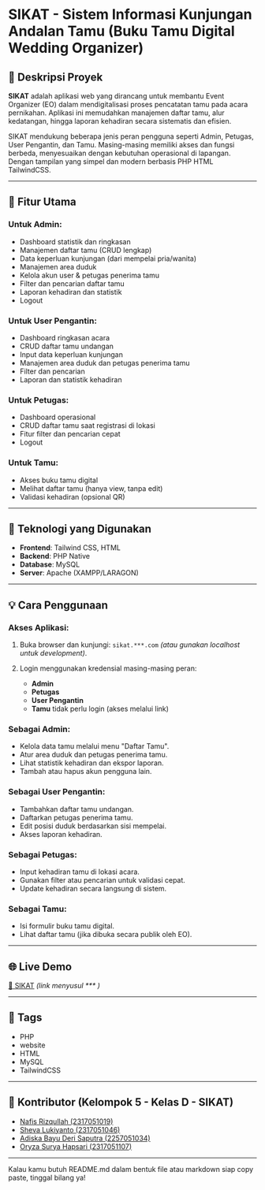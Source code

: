 # SIKAT - Sistem Informasi Kunjungan Andalan Tamu (Buku Tamu Digital Wedding Organizer)

## 📄 Deskripsi Proyek

**SIKAT** adalah aplikasi web yang dirancang untuk membantu Event Organizer (EO) dalam mendigitalisasi proses pencatatan tamu pada acara pernikahan. Aplikasi ini memudahkan manajemen daftar tamu, alur kedatangan, hingga laporan kehadiran secara sistematis dan efisien.

SIKAT mendukung beberapa jenis peran pengguna seperti Admin, Petugas, User Pengantin, dan Tamu. Masing-masing memiliki akses dan fungsi berbeda, menyesuaikan dengan kebutuhan operasional di lapangan. Dengan tampilan yang simpel dan modern berbasis PHP HTML TailwindCSS.

---

## 🧩 Fitur Utama

### Untuk **Admin**:

* Dashboard statistik dan ringkasan
* Manajemen daftar tamu (CRUD lengkap)
* Data keperluan kunjungan (dari mempelai pria/wanita)
* Manajemen area duduk
* Kelola akun user & petugas penerima tamu
* Filter dan pencarian daftar tamu
* Laporan kehadiran dan statistik
* Logout

### Untuk **User Pengantin**:

* Dashboard ringkasan acara
* CRUD daftar tamu undangan
* Input data keperluan kunjungan
* Manajemen area duduk dan petugas penerima tamu
* Filter dan pencarian
* Laporan dan statistik kehadiran

### Untuk **Petugas**:

* Dashboard operasional
* CRUD daftar tamu saat registrasi di lokasi
* Fitur filter dan pencarian cepat
* Logout

### Untuk **Tamu**:

* Akses buku tamu digital
* Melihat daftar tamu (hanya view, tanpa edit)
* Validasi kehadiran (opsional QR)

---

## 🚀 Teknologi yang Digunakan

* **Frontend**: Tailwind CSS, HTML
* **Backend**: PHP Native
* **Database**: MySQL
* **Server**: Apache (XAMPP/LARAGON)

---

## 💡 Cara Penggunaan

### Akses Aplikasi:

1. Buka browser dan kunjungi: `sikat.***.com` *(atau gunakan localhost untuk development)*.
2. Login menggunakan kredensial masing-masing peran:

   * **Admin**
   * **Petugas**
   * **User Pengantin**
   * **Tamu** tidak perlu login (akses melalui link)

### Sebagai **Admin**:

* Kelola data tamu melalui menu "Daftar Tamu".
* Atur area duduk dan petugas penerima tamu.
* Lihat statistik kehadiran dan ekspor laporan.
* Tambah atau hapus akun pengguna lain.

### Sebagai **User Pengantin**:

* Tambahkan daftar tamu undangan.
* Daftarkan petugas penerima tamu.
* Edit posisi duduk berdasarkan sisi mempelai.
* Akses laporan kehadiran.

### Sebagai **Petugas**:

* Input kehadiran tamu di lokasi acara.
* Gunakan filter atau pencarian untuk validasi cepat.
* Update kehadiran secara langsung di sistem.

### Sebagai **Tamu**:

* Isi formulir buku tamu digital.
* Lihat daftar tamu (jika dibuka secara publik oleh EO).

---

## 🌐 Live Demo

[🔗 SIKAT](#) *(link menyusul *** )*

---

## 🔖 Tags

* PHP
* website
* HTML
* MySQL
* TailwindCSS

---

## 👥 Kontributor (Kelompok 5 - Kelas D - SIKAT)

- [Nafis Rizqullah (2317051019)](https://github.com/minoritas13)  
- [Sheva Lukiyanto (2317051046)](https://github.com/luckyboy002)  
- [Adiska Bayu Deri Saputra (2257051034)](https://github.com/Adiskabayu)
- [Oryza Surya Hapsari (2317051107)](https://github.com/oshlite)  

---

Kalau kamu butuh README.md dalam bentuk file atau markdown siap copy paste, tinggal bilang ya!
